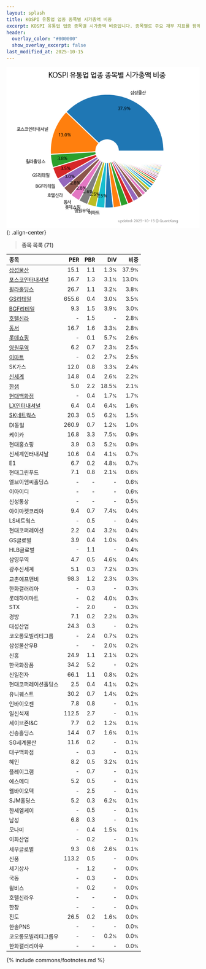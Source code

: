 ```yaml
---
layout: splash
title: KOSPI 유통업 업종 종목별 시가총액 비중
excerpt: KOSPI 유통업 업종 종목별 시가총액 비중입니다. 종목별로 주요 재무 지표를 함께 표시합니다.
header:
  overlay_color: "#800000"
  show_overlay_excerpt: false
last_modified_at: 2025-10-15
---
```



![KOSPI 유통업 업종 종목별 시가총액 비중](/stats/sector/images/kospi_업종_유통업_종목.png){: .align-center}


> **종목 목록 (71)**<a id="list"></a>

| **종목** | **PER** | **PBR** | **DIV** | **비중** |
| :------- | ------: | ------: | ------: | -------: |
| [삼성물산](/028260/) | 15.1 | 1.1 | 1.3<small>%</small> | 37.9<small>%</small> |
| [포스코인터내셔널](/047050/) | 16.7 | 1.3 | 3.1<small>%</small> | 13.0<small>%</small> |
| [휠라홀딩스](/081660/) | 26.7 | 1.1 | 3.2<small>%</small> | 3.8<small>%</small> |
| [GS리테일](/007070/) | 655.6 | 0.4 | 3.0<small>%</small> | 3.5<small>%</small> |
| [BGF리테일](/282330/) | 9.3 | 1.5 | 3.9<small>%</small> | 3.0<small>%</small> |
| [호텔신라](/008770/) | - | 1.5 | - | 2.8<small>%</small> |
| [동서](/026960/) | 16.7 | 1.6 | 3.3<small>%</small> | 2.8<small>%</small> |
| [롯데쇼핑](/023530/) | - | 0.1 | 5.7<small>%</small> | 2.6<small>%</small> |
| [영원무역](/111770/) | 6.2 | 0.7 | 2.3<small>%</small> | 2.5<small>%</small> |
| [이마트](/139480/) | - | 0.2 | 2.7<small>%</small> | 2.5<small>%</small> |
| SK가스 | 12.0 | 0.8 | 3.3<small>%</small> | 2.4<small>%</small> |
| [신세계](/004170/) | 14.8 | 0.4 | 2.6<small>%</small> | 2.2<small>%</small> |
| [한샘](/009240/) | 5.0 | 2.2 | 18.5<small>%</small> | 2.1<small>%</small> |
| [현대백화점](/069960/) | - | 0.4 | 1.7<small>%</small> | 1.7<small>%</small> |
| [LX인터내셔널](/001120/) | 6.4 | 0.4 | 6.4<small>%</small> | 1.6<small>%</small> |
| [SK네트웍스](/001740/) | 20.3 | 0.5 | 6.2<small>%</small> | 1.5<small>%</small> |
| DI동일 | 260.9 | 0.7 | 1.2<small>%</small> | 1.0<small>%</small> |
| 케이카 | 16.8 | 3.3 | 7.5<small>%</small> | 0.9<small>%</small> |
| 현대홈쇼핑 | 3.9 | 0.3 | 5.2<small>%</small> | 0.9<small>%</small> |
| 신세계인터내셔날 | 10.6 | 0.4 | 4.1<small>%</small> | 0.7<small>%</small> |
| E1 | 6.7 | 0.2 | 4.8<small>%</small> | 0.7<small>%</small> |
| 현대그린푸드 | 7.1 | 0.8 | 2.1<small>%</small> | 0.6<small>%</small> |
| 엘브이엠씨홀딩스 | - | - | - | 0.6<small>%</small> |
| 이아이디 | - | - | - | 0.6<small>%</small> |
| 신성통상 | - | - | - | 0.5<small>%</small> |
| 아이마켓코리아 | 9.4 | 0.7 | 7.4<small>%</small> | 0.4<small>%</small> |
| LS네트웍스 | - | 0.5 | - | 0.4<small>%</small> |
| 현대코퍼레이션 | 2.2 | 0.4 | 3.2<small>%</small> | 0.4<small>%</small> |
| GS글로벌 | 3.9 | 0.4 | 1.0<small>%</small> | 0.4<small>%</small> |
| HLB글로벌 | - | 1.1 | - | 0.4<small>%</small> |
| 삼영무역 | 4.7 | 0.5 | 4.6<small>%</small> | 0.4<small>%</small> |
| 광주신세계 | 5.1 | 0.3 | 7.2<small>%</small> | 0.3<small>%</small> |
| 교촌에프앤비 | 98.3 | 1.2 | 2.3<small>%</small> | 0.3<small>%</small> |
| 한화갤러리아 | - | 0.3 | - | 0.3<small>%</small> |
| 롯데하이마트 | - | 0.2 | 4.0<small>%</small> | 0.3<small>%</small> |
| STX | - | 2.0 | - | 0.3<small>%</small> |
| 경방 | 7.1 | 0.2 | 2.2<small>%</small> | 0.3<small>%</small> |
| 대성산업 | 24.3 | 0.3 | - | 0.2<small>%</small> |
| 코오롱모빌리티그룹 | - | 2.4 | 0.7<small>%</small> | 0.2<small>%</small> |
| 삼성물산우B | - | - | 2.0<small>%</small> | 0.2<small>%</small> |
| 신흥 | 24.9 | 1.1 | 2.1<small>%</small> | 0.2<small>%</small> |
| 한국화장품 | 34.2 | 5.2 | - | 0.2<small>%</small> |
| 신일전자 | 66.1 | 1.1 | 0.8<small>%</small> | 0.2<small>%</small> |
| 현대코퍼레이션홀딩스 | 2.5 | 0.4 | 4.1<small>%</small> | 0.2<small>%</small> |
| 유니퀘스트 | 30.2 | 0.7 | 1.4<small>%</small> | 0.2<small>%</small> |
| 인바이오젠 | 7.8 | 0.8 | - | 0.1<small>%</small> |
| 일신석재 | 112.5 | 2.7 | - | 0.1<small>%</small> |
| 세이브존I&C | 7.7 | 0.2 | 1.2<small>%</small> | 0.1<small>%</small> |
| 신송홀딩스 | 14.4 | 0.7 | 1.6<small>%</small> | 0.1<small>%</small> |
| SG세계물산 | 11.6 | 0.2 | - | 0.1<small>%</small> |
| 대구백화점 | - | 0.3 | - | 0.1<small>%</small> |
| 혜인 | 8.2 | 0.5 | 3.2<small>%</small> | 0.1<small>%</small> |
| 플레이그램 | - | 0.7 | - | 0.1<small>%</small> |
| 에스메디 | 5.2 | 0.5 | - | 0.1<small>%</small> |
| 웰바이오텍 | - | 2.5 | - | 0.1<small>%</small> |
| SJM홀딩스 | 5.2 | 0.3 | 6.2<small>%</small> | 0.1<small>%</small> |
| 한세엠케이 | - | 0.5 | - | 0.1<small>%</small> |
| 남성 | 6.8 | 0.3 | - | 0.1<small>%</small> |
| 모나미 | - | 0.4 | 1.5<small>%</small> | 0.1<small>%</small> |
| 이화산업 | - | 0.2 | - | 0.1<small>%</small> |
| 세우글로벌 | 9.3 | 0.6 | 2.6<small>%</small> | 0.1<small>%</small> |
| 신풍 | 113.2 | 0.5 | - | 0.0<small>%</small> |
| 세기상사 | - | 1.2 | - | 0.0<small>%</small> |
| 국동 | - | 0.3 | - | 0.0<small>%</small> |
| 윌비스 | - | 0.2 | - | 0.0<small>%</small> |
| 호텔신라우 | - | - | - | 0.0<small>%</small> |
| 한창 | - | - | - | 0.0<small>%</small> |
| 진도 | 26.5 | 0.2 | 1.6<small>%</small> | 0.0<small>%</small> |
| 한솔PNS | - | - | - | 0.0<small>%</small> |
| 코오롱모빌리티그룹우 | - | - | 0.2<small>%</small> | 0.0<small>%</small> |
| 한화갤러리아우 | - | - | - | 0.0<small>%</small> |

{% include commons/footnotes.md %}